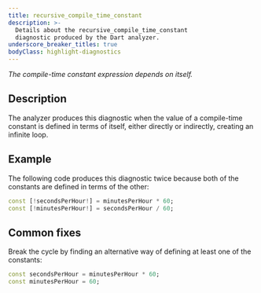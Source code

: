 ```yaml
---
title: recursive_compile_time_constant
description: >-
  Details about the recursive_compile_time_constant
  diagnostic produced by the Dart analyzer.
underscore_breaker_titles: true
bodyClass: highlight-diagnostics
---
```


_The compile-time constant expression depends on itself._

## Description

The analyzer produces this diagnostic when the value of a compile-time
constant is defined in terms of itself, either directly or indirectly,
creating an infinite loop.

## Example

The following code produces this diagnostic twice because both of the
constants are defined in terms of the other:

```dart
const [!secondsPerHour!] = minutesPerHour * 60;
const [!minutesPerHour!] = secondsPerHour / 60;
```

## Common fixes

Break the cycle by finding an alternative way of defining at least one of
the constants:

```dart
const secondsPerHour = minutesPerHour * 60;
const minutesPerHour = 60;
```
